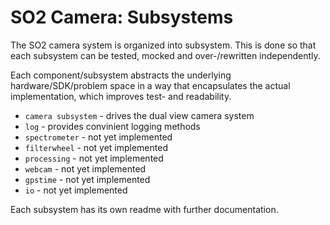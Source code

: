 SO2 Camera: Subsystems
======================

The SO2 camera system is organized into subsystem. This is done so
that each subsystem can be tested, mocked and over-/rewritten
independently.

Each component/subsystem abstracts the underlying
hardware/SDK/problem space in a way that encapsulates the actual
implementation, which improves test- and readability.

- `camera subsystem` - drives the dual view camera system
- `log` - provides convinient logging methods
- `spectrometer` - not yet implemented
- `filterwheel` - not yet implemented
- `processing` - not yet implemented
- `webcam` - not yet implemented
- `gpstime` - not yet implemented
- `io` - not yet implemented

Each subsystem has its own readme with further documentation.
